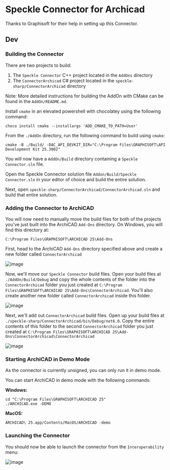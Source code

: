 # Speckle Connector for Archicad
Thanks to Graphisoft for their help in setting up this Connector.


## Dev

### Building the Connector

There are two projects to build:

1. The `Speckle Connector` C++ project located in the `AddOns` directory
2. The `ConnectorArchicad` C# project located in the `speckle-sharp/ConnectorArchicad` directory

Note: More detailed instructions for building the AddOn with CMake can be found in the `AddOn/README.md`.

Install `cmake` in an elevated powershell with chocolatey using the following command:
    
    choco install cmake --installargs 'ADD_CMAKE_TO_PATH=User'

From the `./AddOn` directory, run the following command to build using `cmake`:

    cmake -B ./Build/ -DAC_API_DEVKIT_DIR="C:\Program Files\GRAPHISOFT\API Development Kit 25.3002" 

You will now have a `AddOn/Build` directory containing a `Speckle Connector.sln` file.

Open the Speckle Connector solution file `Addon/Build/Speckle Connector.sln` in your editor of choice and build the entire solution.

Next, open `speckle-sharp/ConnectorArchicad/ConnectorArchicad.sln` and build that entire solution.

### Adding the Connector to ArchiCAD

You will now need to manually move the build files for both of the projects you've just built into the ArchiCAD `Add-Ons` directory. On Windows, you will find this directory at:

    C:\Program Files\GRAPHISOFT\ARCHICAD 25\Add-Ons

First, head to the ArchiCAD `Add-Ons` directory specified above and create a new folder called `ConnectorArchicad`

![image](https://user-images.githubusercontent.com/7717434/149930481-deedabbf-bf99-49ca-9758-88c4c092c9df.png)

Now, we'll move our `Speckle Connector` build files. Open your build files at `./AddOn/Build/Debug` and copy the whole contents of the folder into the `ConnectorArchicad` folder you just created at `C:\Program Files\GRAPHISOFT\ARCHICAD 25\Add-Ons\ConnectorArchicad`. You'll also create another new folder called `ConnectorArchicad` inside this folder.

![image](https://user-images.githubusercontent.com/7717434/149930098-4fc73382-955e-42e9-bba9-a048630f49ec.png)

Next, we'll add out `ConnectorArchicad` build files. Open up your build files at `./speckle-sharp/ConnectorArchicad/bin/Debug/net6.0`. Copy the entire contents of this folder to the second `ConnectorArchicad` folder you just created at `C:\Program Files\GRAPHISOFT\ARCHICAD 25\Add-Ons\ConnectorArchicad\ConnectorArchicad`

![image](https://user-images.githubusercontent.com/7717434/149930127-c7ec8de0-89be-4dfc-9943-940b55913a0d.png)

### Starting ArchiCAD in Demo Mode

As the connector is currently unsigned, you can only run it in demo mode.

You can start ArchiCAD in demo mode with the following commands:

**Windows:**

    cd "C:\Program Files\GRAPHISOFT\ARCHICAD 25"
    ./ARCHICAD.exe -DEMO

**MacOS:**

    ARCHICAD\ 25.app/Contents/MacOS/ARCHICAD -demo

### Launching the Connector

You should now be able to launch the connector from the `Interoperability` menu:

![image](https://user-images.githubusercontent.com/7717434/149931619-2944a730-c9ae-4092-90c3-fd62c2dd37da.png)
